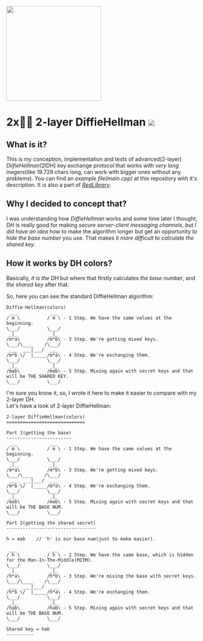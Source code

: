 <img src="https://github.com/vladimirrogozin/2layerDiffieHellman/blob/main/KeyExchange_logo.png?raw=true" style="object-fit:contain;
            width:auto;
            height:250px;">

# 2x🔑🔑 2-layer DiffieHellman [![](https://img.shields.io/apm/l/vim-mode)](https://github.com/Red-company/RES_Implementation/blob/main/LICENSE.md)

## What is it?

This is my conception, implementation and tests of advanced(2-layer) _DiifieHellman_(2lDH) key exchange _protocol_ that works with _very long inegers_(like 19.729 chars long, can work with bigger ones without any problems). You can find an _example file(main.cpp)_ at this repository with it's description. It is also a part of [_RedLibrary_](https://github.com/Red-company/RedLibrary).

## Why I decided to concept that?

I was understanding how _DiffieHellman_ works and some time later I thought, _DH_ is really good for making _secure server-client messaging channels_, but _I did have an idea_ how to make the algorithm longer but get an opportunity _to hide the base number_ you use. That makes it _more difficult to calculate the shared key_.

## How it works by DH colors?

Basically, _it is the DH_ but where that firstly calculates _the base number_, and _the shared key_ after that. <br/>

So, here you can see the standard DiffieHellman algorithm:

```
Diffie-Hellman(colors)
 ___            ___
/ m \          / m \ - 1 Step. We have the same values at the beginning.
\___/          \___/
 _|_            _|_
/m*a\          /m*b\ - 3 Step. We're getting mixed keys.
\___/\____    /\___/
 ___  ___|___/  ___
/m*b \/  |_____/m*a\ - 4 Step. We're exchanging them.
\___/          \___/
 _|_            _|_
/mab\          /mab\ - 5 Step. Mixing again with secret keys and that will be THE SHARED KEY.
\___/          \___/
```

I'm sure you know it, so, I wrote it here to make it easier to compare with my 2-layer DH. <br/>
Let's have a look of 2-layer DiffieHellman:

```
2-layer DiffieHellman(colors)
=============================

Part 1(getting the base)
------------------------
 ___            ___
/ m \          / m \ - 1 Step. We have the same values at the beginning.
\___/          \___/
 _|_            _|_
/m*a\          /m*b\ - 3 Step. We're getting mixed keys.
\___/\____    /\___/
 ___  ___|___/  ___
/m*b \/  |_____/m*a\ - 4 Step. We're exchanging them.
\___/          \___/
 _|_            _|_
/mab\          /mab\ - 5 Step. Mixing again with secret keys and that will be THE BASE NUM.
\___/          \___/

Part 2(getting the shared secret)
---------------------------------

h = mab    // 'h' is our base num(just to make easier).

 ___            ___
/ h \          / h \ - 1 Step. We have the same base, which is hidden for the Man-In-The-Middle(MITM).
\___/          \___/
 _|_            _|_
/h*a\          /h*b\ - 3 Step. We're mixing the base with secret keys.
\___/\____    /\___/
 ___  ___|___/  ___
/h*b \/  |_____/h*a\ - 4 Step. We're exchanging them.
\___/          \___/
 _|_            _|_
/hab\          /hab\ - 5 Step. Mixing again with secret keys and that will be THE BASE NUM.
\___/          \___/

Shared key = hab
----------
```
